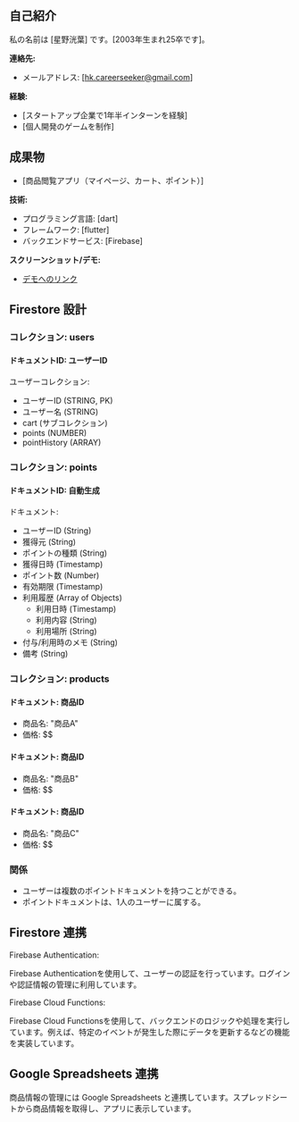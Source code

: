 ## 自己紹介

私の名前は [星野洸葉] です。[2003年生まれ25卒です]。

**連絡先:**

* メールアドレス: [hk.careerseeker@gmail.com]

**経験:**

* [スタートアップ企業で1年半インターンを経験]
* [個人開発のゲームを制作]

## 成果物

* [商品閲覧アプリ（マイページ、カート、ポイント）]

**技術:**

* プログラミング言語: [dart]
* フレームワーク: [flutter]
* バックエンドサービス: [Firebase]


**スクリーンショット/デモ:**

* [デモへのリンク](https://portfolio-38486.web.app/)


## Firestore 設計

### コレクション: users

#### ドキュメントID: ユーザーID

ユーザーコレクション:
  - ユーザーID (STRING, PK)
  - ユーザー名 (STRING)
  - cart (サブコレクション)
  - points (NUMBER)
  - pointHistory (ARRAY<STRING>)

### コレクション: points

#### ドキュメントID: 自動生成

ドキュメント:
  - ユーザーID (String)
  - 獲得元 (String)
  - ポイントの種類 (String)
  - 獲得日時 (Timestamp)
  - ポイント数 (Number)
  - 有効期限 (Timestamp)
  - 利用履歴 (Array of Objects)
    - 利用日時 (Timestamp)
    - 利用内容 (String)
    - 利用場所 (String)
  - 付与/利用時のメモ (String)
  - 備考 (String)

### コレクション: products

#### ドキュメント: 商品ID

- 商品名: "商品A"
- 価格: $$

#### ドキュメント: 商品ID

- 商品名: "商品B"
- 価格: $$

#### ドキュメント: 商品ID

- 商品名: "商品C"
- 価格: $$

### 関係

- ユーザーは複数のポイントドキュメントを持つことができる。
- ポイントドキュメントは、1人のユーザーに属する。

## Firestore 連携

Firebase Authentication:

Firebase Authenticationを使用して、ユーザーの認証を行っています。ログインや認証情報の管理に利用しています。

Firebase Cloud Functions:

Firebase Cloud Functionsを使用して、バックエンドのロジックや処理を実行しています。例えば、特定のイベントが発生した際にデータを更新するなどの機能を実装しています。

## Google Spreadsheets 連携

商品情報の管理には Google Spreadsheets と連携しています。スプレッドシートから商品情報を取得し、アプリに表示しています。
